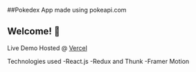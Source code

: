 ##Pokedex App made using pokeapi.com

## Welcome! 👋

Live Demo Hosted @ [Vercel](https://pokedex-imervinc.vercel.app/)

Technologies used
-React.js
-Redux and Thunk
-Framer Motion
